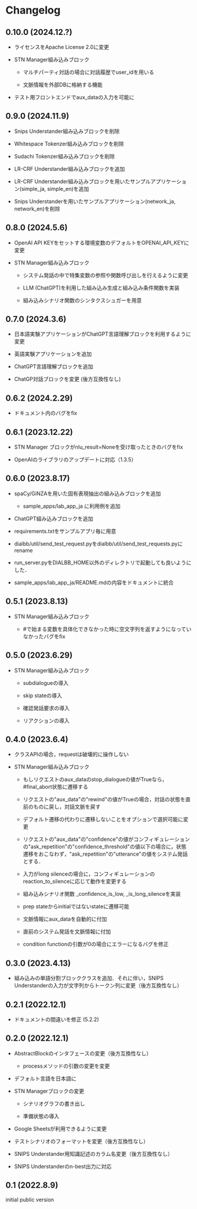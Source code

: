 # Changelog

## 0.10.0 (2024.12.?)

- ライセンスをApache License 2.0に変更

- STN Manager組み込みブロック

  - マルチパーティ対話の場合に対話履歴でuser_idを用いる

  - 文脈情報を外部DBに格納する機能

- テスト用フロントエンドでaux_dataの入力を可能に


## 0.9.0 (2024.11.9)

- Snips Understander組み込みブロックを削除

- Whitespace Tokenzer組み込みブロックを削除

- Sudachi Tokenzer組み込みブロックを削除

- LR-CRF Understander組み込みブロックを追加

- LR-CRF Understander組み込みブロックを用いたサンプルアプリケーション(simple_ja, simple_en)を追加

- Snips Understanderを用いたサンプルアプリケーション(network_ja, network_en)を削除

## 0.8.0  (2024.5.6)

- OpenAI API KEYをセットする環境変数のデフォルトをOPENAI_API_KEYに変更

- STN Manager組み込みブロック

  - システム発話の中で特集変数の参照や関数呼び出しを行えるように変更

  - LLM (ChatGPT)を利用した組み込み生成と組み込み条件関数を実装
  
  - 組み込みシナリオ関数のシンタクスシュガーを用意

## 0.7.0 (2024.3.6)

- 日本語実験アプリケーションがChatGPT言語理解ブロックを利用するように変更

- 英語実験アプリケーションを追加

- ChatGPT言語理解ブロックを追加

- ChatGP対話ブロックを変更 (後方互換性なし)

## 0.6.2 (2024.2.29)

- ドキュメント内のバグをfix

## 0.6.1 (2023.12.22)

- STN Manager ブロックがnlu_result=Noneを受け取ったときのバグをfix

- OpenAIのライブラリのアップデートに対応（1.3.5）

## 0.6.0 (2023.8.17)

- spaCy/GiNZAを用いた固有表現抽出の組み込みブロックを追加
  
  - sample_apps/lab_app_ja に利用例を追加

- ChatGPT組み込みブロックを追加

- requirements.txtをサンプルアプリ毎に用意

- dialbb/util/send_test_request.pyをdialbb/util/send_test_requests.pyにrename

- run_server.pyをDIALBB_HOME以外のディレクトリで起動しても良いようにした．

- sample_apps/lab_app_ja/README.mdの内容をドキュメントに統合

## 0.5.1 (2023.8.13)

- STN Manager組み込みブロック

  - \#で始まる変数を具体化できなかった時に空文字列を返すようになっていなかったバグをfix
  
## 0.5.0 (2023.6.29)

- STN Manager組み込みブロック

  - subdialogueの導入
  
  - skip stateの導入
  
  - 確認発話要求の導入
  
  - リアクションの導入


## 0.4.0 (2023.6.4)

- クラスAPIの場合，requestは破壊的に操作しない

- STN Manager組み込みブロック

  - もしリクエストのaux_dataのstop_dialogueの値がTrueなら，#final_abort状態に遷移する

  - リクエストの"aux_data"の"rewind"の値がTrueの場合，対話の状態を直前のものに戻し，対話文脈を戻す

  - デフォルト遷移の代わりに遷移しないことをオプションで選択可能に変更

  - リクエストの"aux_data"の"confidence"の値がコンフィギュレーションの"ask_repetition"の"confidence_threshold"の値以下の場合に，状態遷移をおこなわず，"ask_repetition"の"utterance"の値をシステム発話とする．

  - 入力がlong silenceの場合に，コンフィギュレーションのreaction_to_silenceに応じて動作を変更する

  - 組み込みシナリオ関数 _confidence_is_low, _is_long_silenceを実装

  - prep stateからinitialではないstateに遷移可能

  - 文脈情報にaux_dataを自動的に付加

  - 直前のシステム発話を文脈情報に付加

  - condition functionの引数が0の場合にエラーになるバグを修正

  
## 0.3.0 (2023.4.13)

- 組み込みの単語分割ブロッククラスを追加．それに伴い，SNIPS Understanderの入力が文字列からトークン列に変更（後方互換性なし）

## 0.2.1 (2022.12.1)

- ドキュメントの間違いを修正 (5.2.2)

## 0.2.0 (2022.12.1)

- AbstractBlockのインタフェースの変更（後方互換性なし）

  - processメソッドの引数の変更を変更
  
- デフォルト言語を日本語に

- STN Managerブロックの変更

  - シナリオグラフの書き出し
  
  - 準備状態の導入
  
- Google Sheetsが利用できるように変更

- テストシナリオのフォーマットを変更（後方互換性なし）

- SNIPS Understander用知識記述のカラム名変更（後方互換性なし）

- SNIPS Understanderのn-best出力に対応

## 0.1 (2022.8.9)

initial public version

